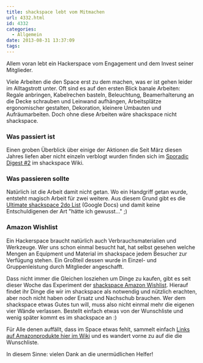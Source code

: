 ```yaml
---
title: shackspace lebt vom Mitmachen
url: 4332.html
id: 4332
categories:
  - Allgemein
date: 2013-08-31 13:37:09
tags:
---
```


Allem voran lebt ein Hackerspace vom Engagement und dem Invest seiner Mitglieder.

Viele Arbeiten die den Space erst zu dem machen, was er ist gehen leider im Alltagstrott unter.
Oft sind es auf den ersten Blick banale Arbeiten: Regale anbringen, Kabelrechen basteln, Beleuchtung, Beamerhalterung an die Decke schrauben und Leinwand aufhängen, Arbeitsplätze ergonomischer gestalten, Dekoration, kleinere Umbauten und Aufräumarbeiten.
Doch ohne diese Arbeiten wäre shackspace nicht shackspace.

### Was passiert ist

Einen groben Überblick über einige der Aktionen die Seit März diesen Jahres liefen aber nicht einzeln verblogt wurden finden sich im [Sporadic Digest #2](https://blog.shackspace.de/wiki/doku.php?id=sporadic_digest_2) im shackspace Wiki.

### Was passieren sollte

Natürlich ist die Arbeit damit nicht getan. Wo ein Handgriff getan wurde, entsteht magisch Arbeit für zwei weitere.
Aus diesem Grund gibt es die [Ultimate shackspace 2do List](https://docs.google.com/spreadsheet/ccc?key=0AiZgjF-F9--ddFcxX3NkOXhHV2YwaWJrWjRLTTFaeXc#gid=0) (Google Docs) und damit keine Entschuldigenen der Art "hätte ich gewusst..." ;)

### Amazon Wishlist

Ein Hackerspace braucht natürlich auch Verbrauchsmaterialien und Werkzeuge. Wer uns schon einmal besucht hat, hat selbst gesehen welche Mengen an Equipment und Material im shackspace jedem Besucher zur Verfügung stehen. Ein Großteil dessen wurde in Einzel- und Gruppenleistung durch Mitglieder angeschafft.

Dass nicht immer die Gleichen losziehen um Dinge zu kaufen, gibt es seit dieser Woche das Experiment der [shackspace Amazon Wishlist](http://www.amazon.de/gp/wishlist/121XRNL8JAUDH).
Hierauf findet ihr Dinge die wir im shackspace als notwendig und nützlich erachten, aber noch nicht haben oder Ersatz und Nachschub brauchen.
Wer dem shackspace etwas Gutes tun will, muss also nicht einmal mehr die eigenen vier Wände verlassen.
Bestellt einfach etwas von der Wunschliste und wenig später kommt es im shackspace an :)

Für Alle denen auffällt, dass im Space etwas fehlt, sammelt einfach [Links auf Amazonprodukte hier im Wiki](https://blog.shackspace.de/wiki/doku.php?id=project:amazon_wishlist) und es wandert vorne zu auf die die Wunschliste.

In diesem Sinne: vielen Dank an die unermüdlichen Helfer!
